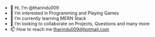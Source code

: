- 👋 Hi, I’m @tharindu009
- 👀 I’m interested in Programming and Playing Games
- 🌱 I’m currently learning MERN Stack
- 💞️ I’m looking to collaborate on Projects, Questions and many more
- 📫 How to reach me tharindu009@hotmail.com

<!---
tharindu009/tharindu009 is a ✨ special ✨ repository because its `README.md` (this file) appears on your GitHub profile.
You can click the Preview link to take a look at your changes.
--->
